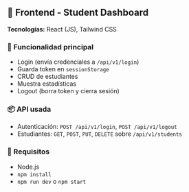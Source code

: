 
## 📘 Frontend - Student Dashboard

**Tecnologías:** React (JS), Tailwind CSS

### 🔐 Funcionalidad principal

* Login (envía credenciales a `/api/v1/login`)
* Guarda token en `sessionStorage`
* CRUD de estudiantes
* Muestra estadísticas
* Logout (borra token y cierra sesión)

### 📦 API usada

* Autenticación: `POST /api/v1/login`, `POST /api/v1/logout`
* Estudiantes: `GET`, `POST`, `PUT`, `DELETE` sobre `/api/v1/students`

### 🧪 Requisitos

* Node.js
* `npm install`
* `npm run dev` o `npm start`

